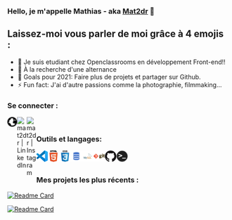 ### Hello, je m'appelle Mathias - aka [Mat2dr][website] 👋

## Laissez-moi vous parler de moi grâce à 4 emojis :

- 🌱 Je suis etudiant chez Openclassrooms en développement Front-end!!
- 👯 À la recherche d'une alternance
- 🥅 Goals pour 2021: Faire plus de projets et partager sur Github.
- ⚡ Fun fact: J'ai d'autre passions comme la photographie, filmmaking...


### Se connecter :

[<img align="left" alt="mathiasdragovic.com" width="22px" src="https://raw.githubusercontent.com/iconic/open-iconic/master/svg/globe.svg" />][website]
[<img align="left" alt="mat2dr | LinkedIn" width="22px" src="https://cdn.jsdelivr.net/npm/simple-icons@v3/icons/linkedin.svg" />][linkedin]
[<img align="left" alt="mat2dr | Instagram" width="22px" src="https://cdn.jsdelivr.net/npm/simple-icons@v3/icons/instagram.svg" />][instagram]

<br />

### Outils et langages:

<img align="left" alt="Visual Studio Code" width="26px" src="https://raw.githubusercontent.com/github/explore/80688e429a7d4ef2fca1e82350fe8e3517d3494d/topics/visual-studio-code/visual-studio-code.png" />
<img align="left" alt="HTML5" width="26px" src="https://raw.githubusercontent.com/github/explore/80688e429a7d4ef2fca1e82350fe8e3517d3494d/topics/html/html.png" />
<img align="left" alt="CSS3" width="26px" src="https://raw.githubusercontent.com/github/explore/80688e429a7d4ef2fca1e82350fe8e3517d3494d/topics/css/css.png" />
<img align="left" alt="SQL" width="26px" src="https://raw.githubusercontent.com/github/explore/80688e429a7d4ef2fca1e82350fe8e3517d3494d/topics/sql/sql.png" />
<img align="left" alt="MySQL" width="26px" src="https://raw.githubusercontent.com/github/explore/80688e429a7d4ef2fca1e82350fe8e3517d3494d/topics/mysql/mysql.png" />
<img align="left" alt="Git" width="26px" src="https://raw.githubusercontent.com/github/explore/80688e429a7d4ef2fca1e82350fe8e3517d3494d/topics/git/git.png" />
<img align="left" alt="GitHub" width="26px" src="https://raw.githubusercontent.com/github/explore/78df643247d429f6cc873026c0622819ad797942/topics/github/github.png" />
<img align="left" alt="Terminal" width="26px" src="https://raw.githubusercontent.com/github/explore/80688e429a7d4ef2fca1e82350fe8e3517d3494d/topics/terminal/terminal.png" />

<br />
<br />

### Mes projets les plus récents :

[![Readme Card](https://github-readme-stats.vercel.app/api/pin/?username=Mat2dr&repo=DragovicMathias_P3_30072021&title_color=fff&icon_color=f9f9f9&text_color=9f9f9f&bg_color=151515)](https://github.com/Mat2dr/DragovicMathias_P3_30072021)

[![Readme Card](https://github-readme-stats.vercel.app/api/pin/?username=Mat2dr&repo=DragovicMathias_P2_01062021&title_color=fff&icon_color=f9f9f9&text_color=9f9f9f&bg_color=151515)](https://github.com/Mat2dr/DragovicMathias_P2_01062021)


[website]: https://mathiasdragovic.com/
[instagram]: https://www.instagram.com/mat2dr/
[linkedin]: www.linkedin.com/in/mathias-dragovic
